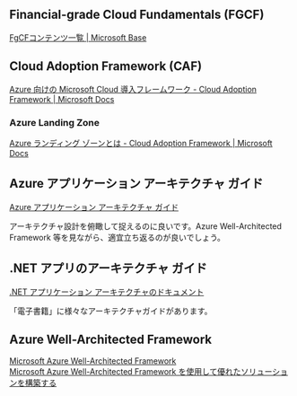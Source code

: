 ## Financial-grade Cloud Fundamentals (FGCF)

[FgCFコンテンツ一覧 \| Microsoft Base](https://www.microsoft.com/ja-jp/events/azurebase/fgcf/)

## Cloud Adoption Framework (CAF)

[Azure 向けの Microsoft Cloud 導入フレームワーク \- Cloud Adoption Framework \| Microsoft Docs](https://docs.microsoft.com/ja-jp/azure/cloud-adoption-framework/)

### Azure Landing Zone

[Azure ランディング ゾーンとは \- Cloud Adoption Framework \| Microsoft Docs](https://docs.microsoft.com/ja-jp/azure/cloud-adoption-framework/ready/landing-zone/)

## Azure アプリケーション アーキテクチャ ガイド

[Azure アプリケーション アーキテクチャ ガイド](https://docs.microsoft.com/ja-jp/azure/architecture/guide/)

アーキテクチャ設計を俯瞰して捉えるのに良いです。Azure Well-Architected Framework 等を見ながら、適宜立ち返るのが良いでしょう。

## .NET アプリのアーキテクチャ ガイド

[.NET アプリケーション アーキテクチャのドキュメント](https://docs.microsoft.com/ja-jp/dotnet/architecture/)

「電子書籍」に様々なアーキテクチャガイドがあります。

## Azure Well-Architected Framework

[Microsoft Azure Well-Architected Framework](https://docs.microsoft.com/ja-jp/azure/architecture/framework/)  
[Microsoft Azure Well-Architected Framework を使用して優れたソリューションを構築する](https://docs.microsoft.com/ja-jp/learn/paths/azure-well-architected-framework/)
